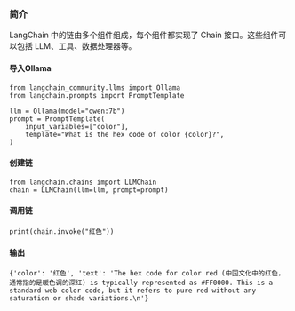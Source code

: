 ### 简介
LangChain 中的链由多个组件组成，每个组件都实现了 Chain 接口。这些组件可以包括 LLM、工具、数据处理器等。

#### 导入Ollama
```
from langchain_community.llms import Ollama
from langchain.prompts import PromptTemplate

llm = Ollama(model="qwen:7b")
prompt = PromptTemplate(
    input_variables=["color"],
    template="What is the hex code of color {color}?",
)
```
#### 创建链

```
from langchain.chains import LLMChain
chain = LLMChain(llm=llm, prompt=prompt)
```

#### 调用链
```
print(chain.invoke("红色")) 
```

#### 输出
```
{'color': '红色', 'text': 'The hex code for color red (中国文化中的红色，通常指的是暖色调的深红) is typically represented as #FF0000. This is a standard web color code, but it refers to pure red without any saturation or shade variations.\n'}
```
